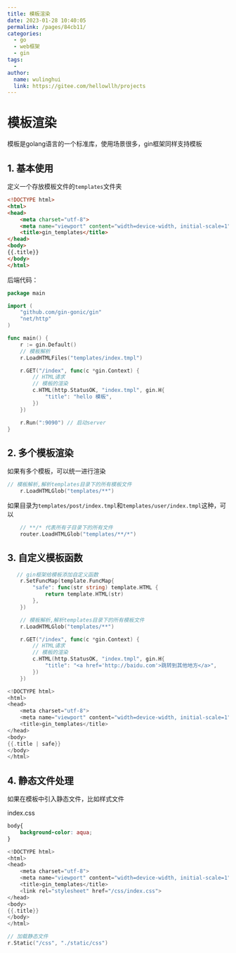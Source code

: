 ```yaml
---
title: 模板渲染
date: 2023-01-28 10:40:05
permalink: /pages/84cb11/
categories:
  - go
  - web框架
  - gin
tags:
  - 
author: 
  name: wulinghui
  link: https://gitee.com/hellowllh/projects
---
```

# 模板渲染

模板是golang语言的一个标准库，使用场景很多，gin框架同样支持模板

## 1. 基本使用

定义一个存放模板文件的`templates`文件夹

~~~html
<!DOCTYPE html>
<html>
<head>
    <meta charset="utf-8">
    <meta name="viewport" content="width=device-width, initial-scale=1">
    <title>gin_templates</title>
</head>
<body>
{{.title}}
</body>
</html>
~~~

后端代码：

~~~go
package main

import (
	"github.com/gin-gonic/gin"
	"net/http"
)

func main() {
	r := gin.Default()
	// 模板解析
	r.LoadHTMLFiles("templates/index.tmpl")

	r.GET("/index", func(c *gin.Context) {
		// HTML请求
		// 模板的渲染
		c.HTML(http.StatusOK, "index.tmpl", gin.H{
			"title": "hello 模板",
		})
	})

	r.Run(":9090") // 启动server
}

~~~

## 2. 多个模板渲染

如果有多个模板，可以统一进行渲染

~~~go
// 模板解析,解析templates目录下的所有模板文件
	r.LoadHTMLGlob("templates/**")
~~~

如果目录为`templates/post/index.tmpl`和`templates/user/index.tmpl`这种，可以

~~~go
	// **/* 代表所有子目录下的所有文件
	router.LoadHTMLGlob("templates/**/*")
~~~



## 3. 自定义模板函数

~~~go
   // gin框架给模板添加自定义函数
	r.SetFuncMap(template.FuncMap{
		"safe": func(str string) template.HTML {
			return template.HTML(str)
		},
	})

	// 模板解析,解析templates目录下的所有模板文件
	r.LoadHTMLGlob("templates/**")

	r.GET("/index", func(c *gin.Context) {
		// HTML请求
		// 模板的渲染
		c.HTML(http.StatusOK, "index.tmpl", gin.H{
			"title": "<a href='http://baidu.com'>跳转到其他地方</a>",
		})
	})

~~~

~~~go
<!DOCTYPE html>
<html>
<head>
    <meta charset="utf-8">
    <meta name="viewport" content="width=device-width, initial-scale=1">
    <title>gin_templates</title>
</head>
<body>
{{.title | safe}}
</body>
</html>

~~~

## 4. 静态文件处理

如果在模板中引入静态文件，比如样式文件

index.css

~~~css
body{
    background-color: aqua;
}
~~~

~~~go
<!DOCTYPE html>
<html>
<head>
    <meta charset="utf-8">
    <meta name="viewport" content="width=device-width, initial-scale=1">
    <title>gin_templates</title>
    <link rel="stylesheet" href="/css/index.css">
</head>
<body>
{{.title}}
</body>
</html>

~~~

~~~go
// 加载静态文件
r.Static("/css", "./static/css")
~~~

